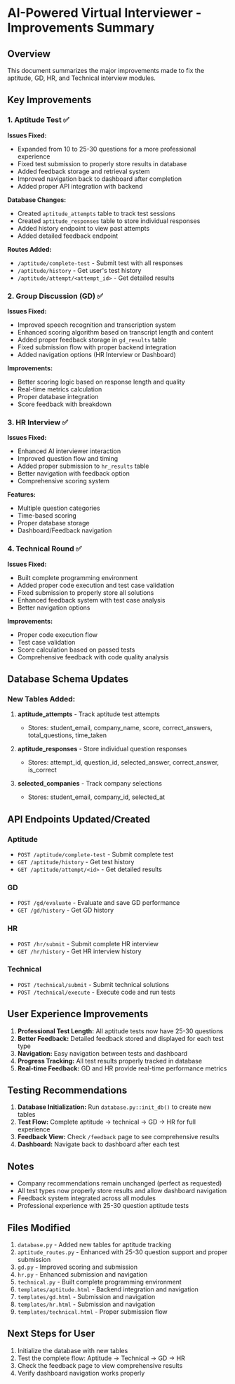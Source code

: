 # AI-Powered Virtual Interviewer - Improvements Summary

## Overview
This document summarizes the major improvements made to fix the aptitude, GD, HR, and Technical interview modules.

## Key Improvements

### 1. Aptitude Test ✅
**Issues Fixed:**
- Expanded from 10 to 25-30 questions for a more professional experience
- Fixed test submission to properly store results in database
- Added feedback storage and retrieval system
- Improved navigation back to dashboard after completion
- Added proper API integration with backend

**Database Changes:**
- Created `aptitude_attempts` table to track test sessions
- Created `aptitude_responses` table to store individual responses
- Added history endpoint to view past attempts
- Added detailed feedback endpoint

**Routes Added:**
- `/aptitude/complete-test` - Submit test with all responses
- `/aptitude/history` - Get user's test history
- `/aptitude/attempt/<attempt_id>` - Get detailed results

### 2. Group Discussion (GD) ✅
**Issues Fixed:**
- Improved speech recognition and transcription system
- Enhanced scoring algorithm based on transcript length and content
- Added proper feedback storage in `gd_results` table
- Fixed submission flow with proper backend integration
- Added navigation options (HR Interview or Dashboard)

**Improvements:**
- Better scoring logic based on response length and quality
- Real-time metrics calculation
- Proper database integration
- Score feedback with breakdown

### 3. HR Interview ✅
**Issues Fixed:**
- Enhanced AI interviewer interaction
- Improved question flow and timing
- Added proper submission to `hr_results` table
- Better navigation with feedback option
- Comprehensive scoring system

**Features:**
- Multiple question categories
- Time-based scoring
- Proper database storage
- Dashboard/Feedback navigation

### 4. Technical Round ✅
**Issues Fixed:**
- Built complete programming environment
- Added proper code execution and test case validation
- Fixed submission to properly store all solutions
- Enhanced feedback system with test case analysis
- Better navigation options

**Improvements:**
- Proper code execution flow
- Test case validation
- Score calculation based on passed tests
- Comprehensive feedback with code quality analysis

## Database Schema Updates

### New Tables Added:
1. **aptitude_attempts** - Track aptitude test attempts
   - Stores: student_email, company_name, score, correct_answers, total_questions, time_taken

2. **aptitude_responses** - Store individual question responses
   - Stores: attempt_id, question_id, selected_answer, correct_answer, is_correct

3. **selected_companies** - Track company selections
   - Stores: student_email, company_id, selected_at

## API Endpoints Updated/Created

### Aptitude
- `POST /aptitude/complete-test` - Submit complete test
- `GET /aptitude/history` - Get test history
- `GET /aptitude/attempt/<id>` - Get detailed results

### GD
- `POST /gd/evaluate` - Evaluate and save GD performance
- `GET /gd/history` - Get GD history

### HR
- `POST /hr/submit` - Submit complete HR interview
- `GET /hr/history` - Get HR interview history

### Technical
- `POST /technical/submit` - Submit technical solutions
- `POST /technical/execute` - Execute code and run tests

## User Experience Improvements

1. **Professional Test Length:** All aptitude tests now have 25-30 questions
2. **Better Feedback:** Detailed feedback stored and displayed for each test type
3. **Navigation:** Easy navigation between tests and dashboard
4. **Progress Tracking:** All test results properly tracked in database
5. **Real-time Feedback:** GD and HR provide real-time performance metrics

## Testing Recommendations

1. **Database Initialization:** Run `database.py::init_db()` to create new tables
2. **Test Flow:** Complete aptitude → technical → GD → HR for full experience
3. **Feedback View:** Check `/feedback` page to see comprehensive results
4. **Dashboard:** Navigate back to dashboard after each test

## Notes

- Company recommendations remain unchanged (perfect as requested)
- All test types now properly store results and allow dashboard navigation
- Feedback system integrated across all modules
- Professional experience with 25-30 question aptitude tests

## Files Modified

1. `database.py` - Added new tables for aptitude tracking
2. `aptitude_routes.py` - Enhanced with 25-30 question support and proper submission
3. `gd.py` - Improved scoring and submission
4. `hr.py` - Enhanced submission and navigation
5. `technical.py` - Built complete programming environment
6. `templates/aptitude.html` - Backend integration and navigation
7. `templates/gd.html` - Submission and navigation
8. `templates/hr.html` - Submission and navigation
9. `templates/technical.html` - Proper submission flow

## Next Steps for User

1. Initialize the database with new tables
2. Test the complete flow: Aptitude → Technical → GD → HR
3. Check the feedback page to view comprehensive results
4. Verify dashboard navigation works properly


